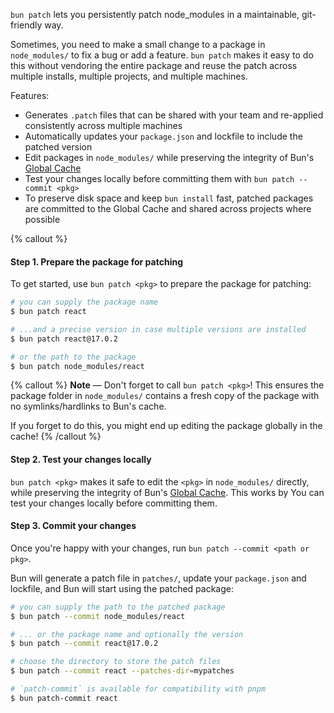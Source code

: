 `bun patch` lets you persistently patch node_modules in a maintainable, git-friendly way.

Sometimes, you need to make a small change to a package in `node_modules/` to fix a bug or add a feature. `bun patch` makes it easy to do this without vendoring the entire package and reuse the patch across multiple installs, multiple projects, and multiple machines.

Features:

- Generates `.patch` files that can be shared with your team and re-applied consistently across multiple machines
- Automatically updates your `package.json` and lockfile to include the patched version
- Edit packages in `node_modules/` while preserving the integrity of Bun's [Global Cache](https://bun.sh/docs/install/cache)
- Test your changes locally before committing them with `bun patch --commit <pkg>`
- To preserve disk space and keep `bun install` fast, patched packages are committed to the Global Cache and shared across projects where possible

{% callout %}

#### Step 1. Prepare the package for patching

To get started, use `bun patch <pkg>` to prepare the package for patching:

```bash
# you can supply the package name
$ bun patch react

# ...and a precise version in case multiple versions are installed
$ bun patch react@17.0.2

# or the path to the package
$ bun patch node_modules/react
```

{% callout %}
**Note** — Don't forget to call `bun patch <pkg>`! This ensures the package folder in `node_modules/` contains a fresh copy of the package with no symlinks/hardlinks to Bun's cache.

If you forget to do this, you might end up editing the package globally in the cache!
{% /callout %}

#### Step 2. Test your changes locally

`bun patch <pkg>` makes it safe to edit the `<pkg>` in `node_modules/` directly, while preserving the integrity of Bun's [Global Cache](https://bun.sh/docs/install/cache). This works by You can test your changes locally before committing them.

#### Step 3. Commit your changes

Once you're happy with your changes, run `bun patch --commit <path or pkg>`.

Bun will generate a patch file in `patches/`, update your `package.json` and lockfile, and Bun will start using the patched package:

```bash
# you can supply the path to the patched package
$ bun patch --commit node_modules/react

# ... or the package name and optionally the version
$ bun patch --commit react@17.0.2

# choose the directory to store the patch files
$ bun patch --commit react --patches-dir=mypatches

# `patch-commit` is available for compatibility with pnpm
$ bun patch-commit react
```
